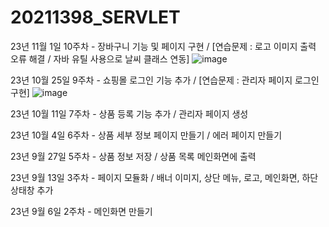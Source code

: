 # 20211398_SERVLET

23년 11월 1일 10주차 - 장바구니 기능 및 페이지 구현 / [연습문제 : 로고 이미지 출력 오류 해결 / 자바 유틸 사용으로 날씨 클래스 연동]
![image](https://github.com/teinoi/20211398_SERVLET/assets/129704422/dbb6f8bf-96e4-46b3-8bf6-1dc84dab7fc1)

23년 10월 25일 9주차 - 쇼핑몰 로그인 기능 추가 / [연습문제 : 관리자 페이지 로그인 구현]
![image](https://github.com/teinoi/20211398_SERVLET/assets/129704422/b2b38439-3da7-4dcd-b3b9-0b7f3568dda9)

23년 10월 11일 7주차 - 상품 등록 기능 추가 / 관리자 페이지 생성

23년 10월 4일 6주차 - 상품 세부 정보 페이지 만들기 / 에러 페이지 만들기

23년 9월 27일 5주차 - 상품 정보 저장 / 상품 목록 메인화면에 출력

23년 9월 13일 3주차 - 페이지 모듈화 / 배너 이미지, 상단 메뉴, 로고, 메인화면, 하단 상태창 추가

23년 9월 6일 2주차 - 메인화면 만들기
